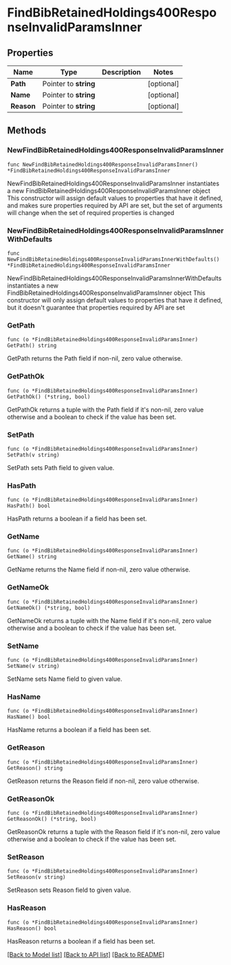 # FindBibRetainedHoldings400ResponseInvalidParamsInner

## Properties

Name | Type | Description | Notes
------------ | ------------- | ------------- | -------------
**Path** | Pointer to **string** |  | [optional] 
**Name** | Pointer to **string** |  | [optional] 
**Reason** | Pointer to **string** |  | [optional] 

## Methods

### NewFindBibRetainedHoldings400ResponseInvalidParamsInner

`func NewFindBibRetainedHoldings400ResponseInvalidParamsInner() *FindBibRetainedHoldings400ResponseInvalidParamsInner`

NewFindBibRetainedHoldings400ResponseInvalidParamsInner instantiates a new FindBibRetainedHoldings400ResponseInvalidParamsInner object
This constructor will assign default values to properties that have it defined,
and makes sure properties required by API are set, but the set of arguments
will change when the set of required properties is changed

### NewFindBibRetainedHoldings400ResponseInvalidParamsInnerWithDefaults

`func NewFindBibRetainedHoldings400ResponseInvalidParamsInnerWithDefaults() *FindBibRetainedHoldings400ResponseInvalidParamsInner`

NewFindBibRetainedHoldings400ResponseInvalidParamsInnerWithDefaults instantiates a new FindBibRetainedHoldings400ResponseInvalidParamsInner object
This constructor will only assign default values to properties that have it defined,
but it doesn't guarantee that properties required by API are set

### GetPath

`func (o *FindBibRetainedHoldings400ResponseInvalidParamsInner) GetPath() string`

GetPath returns the Path field if non-nil, zero value otherwise.

### GetPathOk

`func (o *FindBibRetainedHoldings400ResponseInvalidParamsInner) GetPathOk() (*string, bool)`

GetPathOk returns a tuple with the Path field if it's non-nil, zero value otherwise
and a boolean to check if the value has been set.

### SetPath

`func (o *FindBibRetainedHoldings400ResponseInvalidParamsInner) SetPath(v string)`

SetPath sets Path field to given value.

### HasPath

`func (o *FindBibRetainedHoldings400ResponseInvalidParamsInner) HasPath() bool`

HasPath returns a boolean if a field has been set.

### GetName

`func (o *FindBibRetainedHoldings400ResponseInvalidParamsInner) GetName() string`

GetName returns the Name field if non-nil, zero value otherwise.

### GetNameOk

`func (o *FindBibRetainedHoldings400ResponseInvalidParamsInner) GetNameOk() (*string, bool)`

GetNameOk returns a tuple with the Name field if it's non-nil, zero value otherwise
and a boolean to check if the value has been set.

### SetName

`func (o *FindBibRetainedHoldings400ResponseInvalidParamsInner) SetName(v string)`

SetName sets Name field to given value.

### HasName

`func (o *FindBibRetainedHoldings400ResponseInvalidParamsInner) HasName() bool`

HasName returns a boolean if a field has been set.

### GetReason

`func (o *FindBibRetainedHoldings400ResponseInvalidParamsInner) GetReason() string`

GetReason returns the Reason field if non-nil, zero value otherwise.

### GetReasonOk

`func (o *FindBibRetainedHoldings400ResponseInvalidParamsInner) GetReasonOk() (*string, bool)`

GetReasonOk returns a tuple with the Reason field if it's non-nil, zero value otherwise
and a boolean to check if the value has been set.

### SetReason

`func (o *FindBibRetainedHoldings400ResponseInvalidParamsInner) SetReason(v string)`

SetReason sets Reason field to given value.

### HasReason

`func (o *FindBibRetainedHoldings400ResponseInvalidParamsInner) HasReason() bool`

HasReason returns a boolean if a field has been set.


[[Back to Model list]](../README.md#documentation-for-models) [[Back to API list]](../README.md#documentation-for-api-endpoints) [[Back to README]](../README.md)


